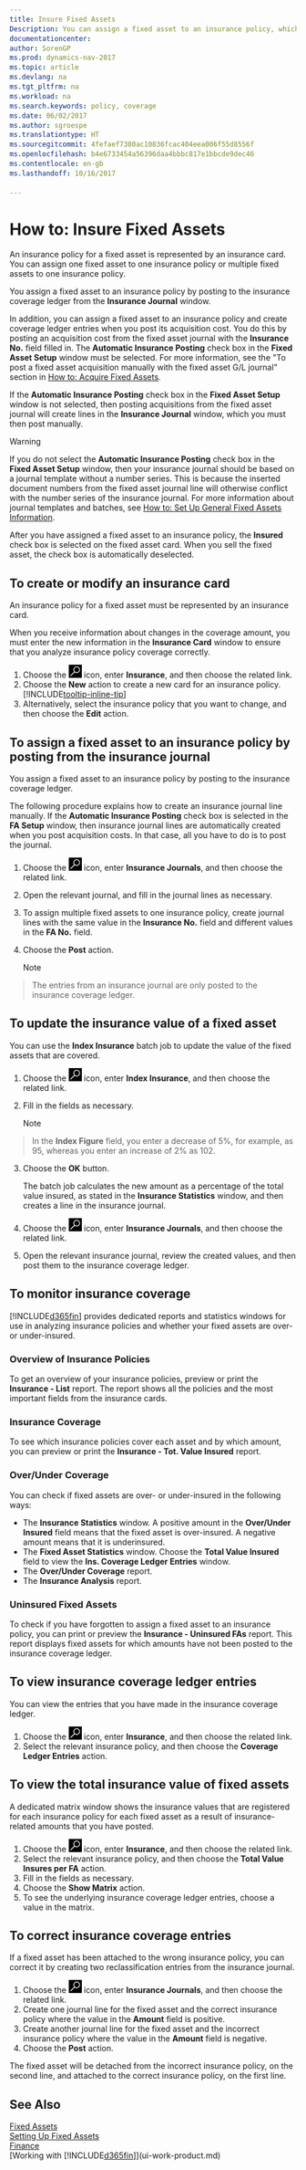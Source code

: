```yaml
---
title: Insure Fixed Assets
Description: You can assign a fixed asset to an insurance policy, which is represented by an insurance card.
documentationcenter: 
author: SorenGP
ms.prod: dynamics-nav-2017
ms.topic: article
ms.devlang: na
ms.tgt_pltfrm: na
ms.workload: na
ms.search.keywords: policy, coverage
ms.date: 06/02/2017
ms.author: sgroespe
ms.translationtype: HT
ms.sourcegitcommit: 4fefaef7380ac10836fcac404eea006f55d8556f
ms.openlocfilehash: b4e6733454a56396daa4bbbc817e1bbcde9dec46
ms.contentlocale: en-gb
ms.lasthandoff: 10/16/2017

---
```

# <a name="how-to-insure-fixed-assets"></a>How to: Insure Fixed Assets
An insurance policy for a fixed asset is represented by an insurance card. You can assign one fixed asset to one insurance policy or multiple fixed assets to one insurance policy.

You assign a fixed asset to an insurance policy by posting to the insurance coverage ledger from the **Insurance Journal** window.

In addition, you can assign a fixed asset to an insurance policy and create coverage ledger entries when you post its acquisition cost. You do this by posting an acquisition cost from the fixed asset journal with the **Insurance No.** field filled in. The **Automatic Insurance Posting** check box in the **Fixed Asset Setup** window must be selected. For more information, see the "To post a fixed asset acquisition manually with the fixed asset G/L journal" section in [How to: Acquire Fixed Assets](fa-how-acquire.md).

If the **Automatic Insurance Posting** check box in the **Fixed Asset Setup** window is not selected, then posting acquisitions from the fixed asset journal will create lines in the **Insurance Journal** window, which you must then post manually.

> [!WARNING]  
>   If you do not select the **Automatic Insurance Posting** check box in the **Fixed Asset Setup** window, then your insurance journal should be based on a journal template without a number series. This is because the inserted document numbers from the fixed asset journal line will otherwise conflict with the number series of the insurance journal. For more information about journal templates and batches, see [How to: Set Up General Fixed Assets Information](fa-how-setup-general.md).

After you have assigned a fixed asset to an insurance policy, the **Insured** check box is selected on the fixed asset card. When you sell the fixed asset, the check box is automatically deselected.

## <a name="to-create-or-modify-an-insurance-card"></a>To create or modify an insurance card
An insurance policy for a fixed asset must be represented by an insurance card.

When you receive information about changes in the coverage amount, you must enter the new information in the **Insurance Card** window to ensure that you analyze insurance policy coverage correctly.  

1. Choose the ![Search for Page or Report](media/ui-search/search_small.png "Search for Page or Report icon") icon, enter **Insurance**, and then choose the related link.
2. Choose the **New** action to create a new card for an insurance policy. [!INCLUDE[tooltip-inline-tip](includes/tooltip-inline-tip_md.md)]
3. Alternatively, select the insurance policy that you want to change, and then choose the **Edit** action.

## <a name="to-assign-a-fixed-asset-to-an-insurance-policy-by-posting-from-the-insurance-journal"></a>To assign a fixed asset to an insurance policy by posting from the insurance journal
You assign a fixed asset to an insurance policy by posting to the insurance coverage ledger.  

The following procedure explains how to create an insurance journal line manually. If the **Automatic Insurance Posting** check box is selected in the **FA Setup** window, then insurance journal lines are automatically created when you post acquisition costs. In that case, all you have to do is to post the journal.  

1. Choose the ![Search for Page or Report](media/ui-search/search_small.png "Search for Page or Report icon") icon, enter **Insurance Journals**, and then choose the related link.  
2. Open the relevant journal, and fill in the journal lines as necessary.  
3. To assign multiple fixed assets to one insurance policy, create journal lines with the same value in the **Insurance No.** field and different values in the **FA No.** field.  
4. Choose the **Post** action.  

    > [!NOTE]  
>   The entries from an insurance journal are only posted to the insurance coverage ledger.  

## <a name="to-update-the-insurance-value-of-a-fixed-asset"></a>To update the insurance value of a fixed asset
You can use the **Index Insurance** batch job to update the value of the fixed assets that are covered.  

1. Choose the ![Search for Page or Report](media/ui-search/search_small.png "Search for Page or Report icon") icon, enter **Index Insurance**, and then choose the related link.
2. Fill in the fields as necessary.

    > [!NOTE]  
>   In the **Index Figure** field, you enter a decrease of 5%, for example, as 95, whereas you enter an increase of 2% as 102.  
3. Choose the **OK** button.  

   The batch job calculates the new amount as a percentage of the total value insured, as stated in the **Insurance Statistics** window, and then creates a line in the insurance journal.  
4. Choose the ![Search for Page or Report](media/ui-search/search_small.png "Search for Page or Report icon") icon, enter **Insurance Journals**, and then choose the related link.  
5. Open the relevant insurance journal, review the created values, and then post them to the insurance coverage ledger.  

## <a name="to-monitor-insurance-coverage"></a>To monitor insurance coverage
[!INCLUDE[d365fin](includes/d365fin_md.md)] provides dedicated reports and statistics windows for use in analyzing insurance policies and whether your fixed assets are over- or under-insured.  

### <a name="overview-of-insurance-policies"></a>Overview of Insurance Policies
To get an overview of your insurance policies, preview or print the **Insurance - List** report. The report shows all the policies and the most important fields from the insurance cards.  

### <a name="insurance-coverage"></a>Insurance Coverage
To see which insurance policies cover each asset and by which amount, you can preview or print the **Insurance - Tot. Value Insured** report.  

### <a name="overunder-coverage"></a>Over/Under Coverage
You can check if fixed assets are over- or under-insured in the following ways:  

* The **Insurance Statistics** window. A positive amount in the **Over/Under Insured** field means that the fixed asset is over-insured. A negative amount means that it is underinsured.  
* The **Fixed Asset Statistics** window. Choose the **Total Value Insured** field to view the **Ins. Coverage Ledger Entries** window.  
* The **Over/Under Coverage** report.  
* The **Insurance Analysis** report.  

### <a name="uninsured-fixed-assets"></a>Uninsured Fixed Assets
To check if you have forgotten to assign a fixed asset to an insurance policy, you can print or preview the **Insurance - Uninsured FAs** report. This report displays fixed assets for which amounts have not been posted to the insurance coverage ledger.  

## <a name="to-view-insurance-coverage-ledger-entries"></a>To view insurance coverage ledger entries
You can view the entries that you have made in the insurance coverage ledger.  

1. Choose the ![Search for Page or Report](media/ui-search/search_small.png "Search for Page or Report icon") icon, enter **Insurance**, and then choose the related link.  
2. Select the relevant insurance policy, and then choose the **Coverage Ledger Entries** action.  

## <a name="to-view-the-total-insurance-value-of-fixed-assets"></a>To view the total insurance value of fixed assets
A dedicated matrix window shows the insurance values that are registered for each insurance policy for each fixed asset as a result of insurance-related amounts that you have posted.  

1. Choose the ![Search for Page or Report](media/ui-search/search_small.png "Search for Page or Report icon") icon, enter **Insurance**, and then choose the related link.  
2. Select the relevant insurance policy, and then choose the **Total Value Insures per FA** action.  
3. Fill in the fields as necessary.  
4. Choose the **Show Matrix** action.  
5. To see the underlying insurance coverage ledger entries, choose a value in the matrix.  

## <a name="to-correct-insurance-coverage-entries"></a>To correct insurance coverage entries
If a fixed asset has been attached to the wrong insurance policy, you can correct it by creating two reclassification entries from the insurance journal.  

1. Choose the ![Search for Page or Report](media/ui-search/search_small.png "Search for Page or Report icon") icon, enter **Insurance Journals**, and then choose the related link.  
2. Create one journal line for the fixed asset and the correct insurance policy where the value in the **Amount** field is positive.  
3. Create another journal line for the fixed asset and the incorrect insurance policy where the value in the **Amount** field is negative.  
4. Choose the **Post** action.  

The fixed asset will be detached from the incorrect insurance policy, on the second line, and attached to the correct insurance policy, on the first line.  

## <a name="see-also"></a>See Also
[Fixed Assets](fa-manage.md)  
[Setting Up Fixed Assets](fa-setup.md)  
[Finance](finance.md)  
[Working with [!INCLUDE[d365fin](includes/d365fin_md.md)]](ui-work-product.md)  

